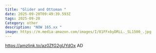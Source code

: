 ```yaml
---
title: "Glider and Ottoman "
date: 2025-09-20T09:49:39.593Z
tags: 2025-09-20
Category: other
description: "NOW 165.xx "
image: https://m.media-amazon.com/images/I/81FFxbyDRLL._SL1500_.jpg
---
```

https://amzlink.to/az0ZfG2gUYdOx
AD